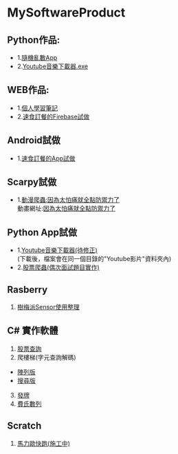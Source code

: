 # MySoftwareProduct
## Python作品:
 * 1.[隨機亂數App](https://github.com/JJDing-Louis/MySoftwareProduct/tree/master/Python)
 * 2.[Youtube音樂下載器.exe](https://github.com/JJDing-Louis/MySoftwareProduct/tree/master/Python)
## WEB作品:
 * 1.[個人學習筆記](https://jjding-louis.github.io/)
 * 2.[速食訂餐的Firebase試做](https://jjnetnewapp.web.app/)
## Android試做
 * 1.[速食訂餐的App試做](https://github.com/JJDing-Louis/Personal-Work-Space/tree/master/Android%20App%20Project/FastFood)
## Scarpy試做
 * 1.[動漫爬蟲:因為太怕痛就全點防禦力了](https://github.com/JJDing-Louis/Personal-Work-Space/tree/master/Python%20Software%20Project/Web%20Scrapy/Animation%20scrapy)   
 動畫網址:[因為太怕痛就全點防禦力了](http://www.99kubo.tv/vod-read-id-146080.html)
## Python App試做
* 1.[Youtube音樂下載器(待修正)](https://github.com/JJDing-Louis/Youtube-Download-Project)   
(下載後，檔案會在同一個目錄的"Youtube影片"資料夾內)
* 2.[股票爬蟲(偶次面試題目實作)](https://github.com/JJDing-Louis/Stock_Scrapy)

## Rasberry 
1. [樹梅派Sensor使用整理](https://github.com/JJDing-Louis/raseberry-sensor-package)

## C# 實作軟體
1. [股票查詢](https://github.com/JJDing-Louis/Stock_Analysis-)
2. 爬樓梯(字元查詢解碼)
- [陣列版](https://github.com/JJDing-Louis/stair_char_practice)
- [搜尋版](https://github.com/JJDing-Louis/stair_char_practice_searching_Mode)

3. [發牌](https://github.com/JJDing-Louis/RandomCard)
4. [費氏數列](https://github.com/JJDing-Louis/Fibonacci_series_practice)

## Scratch
1. [馬力歐快跑(施工中)](https://scratch.mit.edu/projects/554009468)
